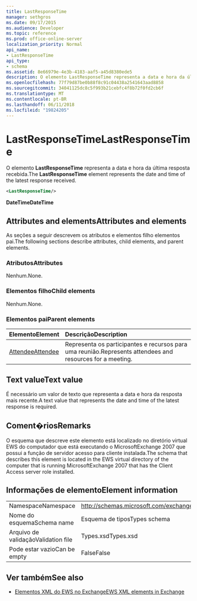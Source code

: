 ```yaml
---
title: LastResponseTime
manager: sethgros
ms.date: 09/17/2015
ms.audience: Developer
ms.topic: reference
ms.prod: office-online-server
localization_priority: Normal
api_name:
- LastResponseTime
api_type:
- schema
ms.assetid: 8e66979e-4e3b-4183-aaf5-a45d8380ede5
description: O elemento LastResponseTime representa a data e hora da última resposta recebida.
ms.openlocfilehash: 77f79d87be0b88f8c91c04438a2541643aad8858
ms.sourcegitcommit: 34041125dc8c5f993b21cebfc4f8b72f0fd2cb6f
ms.translationtype: MT
ms.contentlocale: pt-BR
ms.lasthandoff: 06/11/2018
ms.locfileid: "19824205"
---
```

# <a name="lastresponsetime"></a><span data-ttu-id="ebfab-103">LastResponseTime</span><span class="sxs-lookup"><span data-stu-id="ebfab-103">LastResponseTime</span></span>

<span data-ttu-id="ebfab-104">O elemento **LastResponseTime** representa a data e hora da última resposta recebida.</span><span class="sxs-lookup"><span data-stu-id="ebfab-104">The **LastResponseTime** element represents the date and time of the latest response received.</span></span> 
  
```xml
<LastResponseTime/>
```

 <span data-ttu-id="ebfab-105">**DateTime**</span><span class="sxs-lookup"><span data-stu-id="ebfab-105">**DateTime**</span></span>
## <a name="attributes-and-elements"></a><span data-ttu-id="ebfab-106">Attributes and elements</span><span class="sxs-lookup"><span data-stu-id="ebfab-106">Attributes and elements</span></span>

<span data-ttu-id="ebfab-107">As seções a seguir descrevem os atributos e elementos filho elementos pai.</span><span class="sxs-lookup"><span data-stu-id="ebfab-107">The following sections describe attributes, child elements, and parent elements.</span></span>
  
### <a name="attributes"></a><span data-ttu-id="ebfab-108">Atributos</span><span class="sxs-lookup"><span data-stu-id="ebfab-108">Attributes</span></span>

<span data-ttu-id="ebfab-109">Nenhum.</span><span class="sxs-lookup"><span data-stu-id="ebfab-109">None.</span></span>
  
### <a name="child-elements"></a><span data-ttu-id="ebfab-110">Elementos filho</span><span class="sxs-lookup"><span data-stu-id="ebfab-110">Child elements</span></span>

<span data-ttu-id="ebfab-111">Nenhum.</span><span class="sxs-lookup"><span data-stu-id="ebfab-111">None.</span></span>
  
### <a name="parent-elements"></a><span data-ttu-id="ebfab-112">Elementos pai</span><span class="sxs-lookup"><span data-stu-id="ebfab-112">Parent elements</span></span>

|<span data-ttu-id="ebfab-113">**Elemento**</span><span class="sxs-lookup"><span data-stu-id="ebfab-113">**Element**</span></span>|<span data-ttu-id="ebfab-114">**Descrição**</span><span class="sxs-lookup"><span data-stu-id="ebfab-114">**Description**</span></span>|
|:-----|:-----|
|[<span data-ttu-id="ebfab-115">Attendee</span><span class="sxs-lookup"><span data-stu-id="ebfab-115">Attendee</span></span>](attendee.md) <br/> |<span data-ttu-id="ebfab-116">Representa os participantes e recursos para uma reunião.</span><span class="sxs-lookup"><span data-stu-id="ebfab-116">Represents attendees and resources for a meeting.</span></span>  <br/> |
   
## <a name="text-value"></a><span data-ttu-id="ebfab-117">Text value</span><span class="sxs-lookup"><span data-stu-id="ebfab-117">Text value</span></span>

<span data-ttu-id="ebfab-118">É necessário um valor de texto que representa a data e hora da resposta mais recente.</span><span class="sxs-lookup"><span data-stu-id="ebfab-118">A text value that represents the date and time of the latest response is required.</span></span>
  
## <a name="remarks"></a><span data-ttu-id="ebfab-119">Coment�rios</span><span class="sxs-lookup"><span data-stu-id="ebfab-119">Remarks</span></span>

<span data-ttu-id="ebfab-120">O esquema que descreve este elemento está localizado no diretório virtual EWS do computador que está executando o MicrosoftExchange 2007 que possui a função de servidor acesso para cliente instalada.</span><span class="sxs-lookup"><span data-stu-id="ebfab-120">The schema that describes this element is located in the EWS virtual directory of the computer that is running MicrosoftExchange 2007 that has the Client Access server role installed.</span></span>
  
## <a name="element-information"></a><span data-ttu-id="ebfab-121">Informações de elemento</span><span class="sxs-lookup"><span data-stu-id="ebfab-121">Element information</span></span>

|||
|:-----|:-----|
|<span data-ttu-id="ebfab-122">Namespace</span><span class="sxs-lookup"><span data-stu-id="ebfab-122">Namespace</span></span>  <br/> |http://schemas.microsoft.com/exchange/services/2006/types  <br/> |
|<span data-ttu-id="ebfab-123">Nome do esquema</span><span class="sxs-lookup"><span data-stu-id="ebfab-123">Schema name</span></span>  <br/> |<span data-ttu-id="ebfab-124">Esquema de tipos</span><span class="sxs-lookup"><span data-stu-id="ebfab-124">Types schema</span></span>  <br/> |
|<span data-ttu-id="ebfab-125">Arquivo de validação</span><span class="sxs-lookup"><span data-stu-id="ebfab-125">Validation file</span></span>  <br/> |<span data-ttu-id="ebfab-126">Types.xsd</span><span class="sxs-lookup"><span data-stu-id="ebfab-126">Types.xsd</span></span>  <br/> |
|<span data-ttu-id="ebfab-127">Pode estar vazio</span><span class="sxs-lookup"><span data-stu-id="ebfab-127">Can be empty</span></span>  <br/> |<span data-ttu-id="ebfab-128">False</span><span class="sxs-lookup"><span data-stu-id="ebfab-128">False</span></span>  <br/> |
   
## <a name="see-also"></a><span data-ttu-id="ebfab-129">Ver também</span><span class="sxs-lookup"><span data-stu-id="ebfab-129">See also</span></span>



- [<span data-ttu-id="ebfab-130">Elementos XML do EWS no Exchange</span><span class="sxs-lookup"><span data-stu-id="ebfab-130">EWS XML elements in Exchange</span></span>](ews-xml-elements-in-exchange.md)

